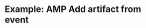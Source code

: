 <!--
    DO NOT MANUALLY EDIT THIS FILE
    THIS FILE IS AUTOMATICALLY GENERATED WITH resilient-sdk codegen
    Generated with resilient-sdk v52.0.0.0.927
-->

# Example: AMP Add artifact from event

